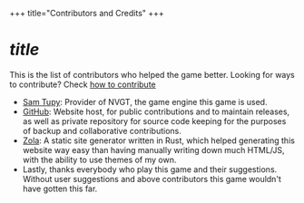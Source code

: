 +++
title="Contributors and Credits"
+++
# $title$
This is the list of contributors who helped the game better. Looking for ways to contribute? Check [how to contribute](@/contribute.md)
* [Sam Tupy](https://samtupy.com/): Provider of NVGT, the game engine this game is used.
* [GitHub](https://github.com): Website host, for public contributions and to maintain releases, as well as private repository for source code keeping for the purposes of backup and collaborative contributions.
* [Zola](https://getzola.org): A static site generator written in Rust, which helped generating this website way easy than having manually writing down much HTML/JS, with the ability to use themes of my own.
* Lastly, thanks everybody who play this game and their suggestions. Without user suggestions and above contributors this game wouldn't have gotten this far.